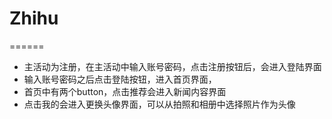 # Zhihu
======
- 主活动为注册，在主活动中输入账号密码，点击注册按钮后，会进入登陆界面
- 输入账号密码之后点击登陆按钮，进入首页界面，
- 首页中有两个button，点击推荐会进入新闻内容界面
- 点击我的会进入更换头像界面，可以从拍照和相册中选择照片作为头像
